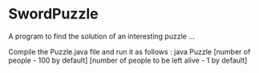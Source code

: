 # SwordPuzzle
A program to find the solution of an interesting puzzle ...

Compile the Puzzle.java file and run it as follows :
	java Puzzle [number of people - 100 by default] [number of people to be left alive - 1 by default]
